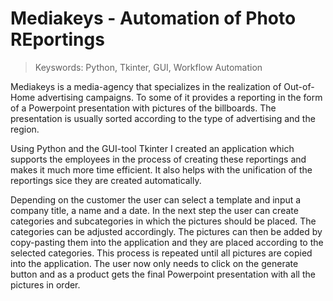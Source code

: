 # Mediakeys - Automation of Photo REportings

>Keyswords: Python, Tkinter, GUI, Workflow Automation

Mediakeys is a media-agency that specializes in the realization of Out-of-Home advertising campaigns.
To some of it provides a reporting in the form of a Powerpoint presentation with pictures of the billboards.
The presentation is usually sorted according to the type of advertising and the region.

Using Python and the GUI-tool Tkinter I created an application which supports the employees in the process of creating these reportings and makes it much more time efficient.
It also helps with the unification of the reportings sice they are created automatically.

Depending on the customer the user can select a template and input a company title, a name and a date. In the next step the user can create categories and subcategories in which the pictures should be placed.
The categories can be adjusted accordingly. The pictures can then be added by copy-pasting them into the application and they are placed according to the selected categories. This process is repeated until all pictures are copied into the application. The user now only needs to click on the generate button and as a product gets the final Powerpoint presentation with all the pictures in order.


